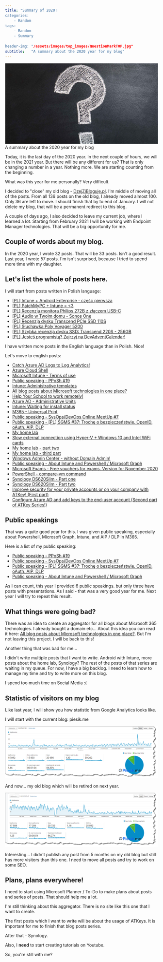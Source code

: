```yaml
---
title: "Summary of 2020!
categories:
    - Random
tags:
    - Random
    - Summary

header-img: "/assets/images/top_images/QuestionMarkTOP.jpg"
subtitle:   "A summary about the 2020 year for my blog"
---
```

![A summary about the 2020 year for my blog)](/assets/images/top_images/QuestionMarkTOP.jpg)A summary about the 2020 year for my blog

Today, it is the last day of the 2020 year. In the next couple of hours, we will be in the 2021 year. But there will be any different for us? That is only changing a number in a year. Nothing more. We are starting counting from the beginning.

What was this year for me personally? Very difficult.

I decided to "close" my old blog - [DzejZiBloguje.pl](https://dzjezibloguje.pl). I'm middle of moving all of the posts. From all 136 posts on the old blog, I already moved almost 100. Only 36 are left to move. I should finish that by to end of January. I will not delete my blog, that will be a permanent redirect to this blog.

A couple of days ago, I also decided to leave my current job, where I learned a lot. Starting from February 2021 I will be working with Endpoint Manager technologies. That will be a big opportunity for me.

## Couple of words about my blog.

In the 2020 year, I wrote 32 posts. That will be 33 posts. Isn't a good result.  Last year, I wrote 57 posts. I'm isn't surprised, because I tried to spend more time with my daughter.

## Let's list the whole of posts here.

I will start from posts written in Polish language:

* [[PL] Intune + Android Enterprise - część pierwsza](https://www.piesik.me/2020/01/18/AndroidEnterprise-CzescPierwsza/)
* [[PL] PatchMyPC + Intune = <3](https://www.piesik.me/2020/01/28/PatchMyPC-IntuneApps/)
* [[PL] Recenzja monitora Philips 272B z złączem USB-C](https://www.piesik.me/2020/07/24/Philips272B/)
* [[PL] Audio w Twoim domu - Sonos One](https://www.piesik.me/2020/08/01/SonosOne/)
* [[PL] Recenzja dysku Transcend PCIe SSD 110S](https://www.piesik.me/2020/08/11/Transcend110S/)
* [[PL] Słuchawka Poly Voyager 5200](https://www.piesik.me/2020/08/19/Voyager5200/)
* [[PL] Szybka recenzja dysku SSD: Transcend 220S - 256GB](https://www.piesik.me/2020/11/23/Transcend-220S/)
* [[PL] Jesteś programistą? Zajrzyj na DevAdventCalendar!](https://www.piesik.me/2020/11/28/DevAdventCalendar2020/)

I have written more posts in the English language than in Polish. Nice!

Let's move to english posts:

* [Catch Azure AD Logs to Log Analytics!](https://www.piesik.me/2020/03/01/Catch-AzureAD-Logs/)
* [Azure Cloud Shell](https://www.piesik.me/2020/03/02/AzureCloudShell/)
* [Microsoft Intune - Terms of use](https://www.piesik.me/2020/03/03/Intune-Terms-Of-Use/)
* [Public speaking - PPoSh #19](https://www.piesik.me/2020/03/04/PPoSh19/)
* [Intune: Administrative templates](https://www.piesik.me/2020/03/05/Intune-AdministrativeTemplates/)
* [All blog posts about Microsoft technologies in one place?](https://www.piesik.me/2020/03/06/Microsoft-blogs-crossroad/)
* [Help Your School to work remotely!](https://www.piesik.me/2020/03/15/MicrosoftSchool/)
* [Azure AD - Administrative Units](https://www.piesik.me/2020/04/21/Administrative-units/)
* [Intune: Waiting for install status](https://www.piesik.me/2020/05/03/WaitingForInstallationStatus-Intune/)
* [M365 - Universal Print](https://www.piesik.me/2020/05/04/UniversalPrint/)
* [Public speaking - SysOps/DevOps Online MeetUp #7](https://www.piesik.me/2020/05/14/SoDo-Online-7/)
* [Public speaking - [PL] ŚGMS #37: Trochę o bezpieczeństwie. OpenID, oAuth, AIP, DLP](https://www.piesik.me/2020/07/05/SGMM-37/)
* [My home lab](https://www.piesik.me/2020/07/26/HomeLab/)
* [Slow external connection using Hyper-V + Windows 10 and Intel WiFi cards](https://www.piesik.me/2020/08/12/HyperV-IntelWiFi/)
* [My home lab - part two](https://www.piesik.me/2020/08/18/HomeLab2/)
* [My home lab - third part](https://www.piesik.me/2020/08/22/HomeLab-part3/)
* [Windows Admin Center - without Domain Admin!](https://www.piesik.me/2020/08/22/UseWACWithouDomainAdmin/)
* [Public speaking - About Intune and Powershell / Microsoft Graph](https://www.piesik.me/2020/11/02/PublicSpeaking-Covid/)
* [Microsoft Exams - Free vouchers for exams. Version for November 2020](https://www.piesik.me/2020/11/25/MicrosoftExams-FreeVouchers-November2020/)
* [PowerShell - compare-vm command](https://www.piesik.me/2020/11/26/Compare-VM/)
* [Synology DS620Slim - Part one](https://www.piesik.me/2020/11/29/Synology-Part1/)
* [Synology DS620Slim - Part two](https://www.piesik.me/2020/12/12/Synology-Part2/)
* [Improve security for your private accounts or on your company with ATKey! (First part)](https://www.piesik.me/2020/12/25/ATKeys-PartOne/)
* [Configure Azure AD and add keys to the end-user account (Second part of ATKey Series!)](https://www.piesik.me/2020/12/28/ATKeys-PartTwo/)

## Public speakings

That was a quite good year for this. I was given public speaking, especially about Powershell, Microsoft Graph, Intune, and AIP / DLP in M365.

Here is a list of my public speaking:

* [Public speaking - PPoSh #19](https://www.piesik.me/2020/03/04/PPoSh19/)
* [Public speaking - SysOps/DevOps Online MeetUp #7](https://www.piesik.me/2020/05/14/SoDo-Online-7/)
* [Public speaking - [PL] ŚGMS #37: Trochę o bezpieczeństwie. OpenID, oAuth, AIP, DLP](https://www.piesik.me/2020/07/05/SGMM-37/)
* [Public speaking - About Intune and Powershell / Microsoft Graph](https://www.piesik.me/2020/11/02/PublicSpeaking-Covid/)

As I can count, this year I provided 6 public speakings. but only three have posts with presentations. As I said - that was a very good year for me. Next year I will try to repeat this result.

## What things were going bad?

There was an idea to create an aggregator for all blogs about Microsoft 365 technologies. I already bought a domain etc... About this idea you can read it here: [All blog posts about Microsoft technologies in one place?](https://www.piesik.me/2020/03/06/Microsoft-blogs-crossroad/#). But I'm not leaving this project. I will be back to this!

Another thing that was bad for me...

I didn't write multiple posts that I want to write. Android with Intune, more posts about the home lab, Synology? The rest of the posts of that series are waiting in my queue. For now, I have a big backlog. I need to learn how to manage my time and try to write more on this blog.

I spend too much time on Social Media :(

## Statistic of visitors on my blog

Like last year, I will show you how statistic from Google Analytics looks like.

I will start with the current blog: piesik.me

![Summary of 2020)](/assets/images/posts/SummaryOf2020/PiesikMe.png)

And now... my old blog which will be retired on next year.

![Summary of 2020)](/assets/images/posts/SummaryOf2020/DzejZiBloguje.png)

Interesting... I didn't publish any post from 5 months on my old blog but still has more visitors than this one. I need to move all posts and try to work on some SEO. 

## Plans, plans everywhere!

I need to start using Microsoft Planner / To-Do to make plans about posts and series of posts. That should help me a lot.

I'm still thinking about this aggregator. There is no site like this one that I want to create.

The first posts which I want to write will be about the usage of ATKeys. It is important for me to finish that blog posts series.

After that - Synology.

Also, I **need** to start creating tutorials on Youtube.

So, you're still with me?
